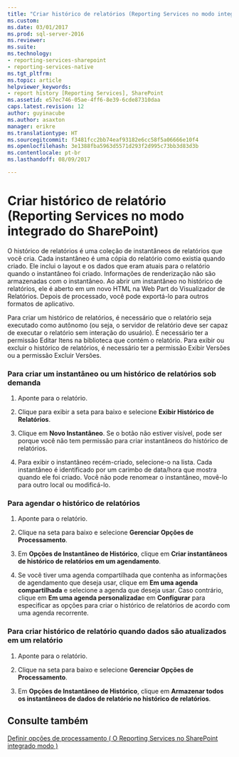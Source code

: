```yaml
---
title: "Criar histórico de relatórios (Reporting Services no modo integrado do SharePoint) | Microsoft Docs"
ms.custom: 
ms.date: 03/01/2017
ms.prod: sql-server-2016
ms.reviewer: 
ms.suite: 
ms.technology:
- reporting-services-sharepoint
- reporting-services-native
ms.tgt_pltfrm: 
ms.topic: article
helpviewer_keywords:
- report history [Reporting Services], SharePoint
ms.assetid: e57ec746-05ae-4ff6-8e39-6cde87310daa
caps.latest.revision: 12
author: guyinacube
ms.author: asaxton
manager: erikre
ms.translationtype: HT
ms.sourcegitcommit: f3481fcc2bb74eaf93182e6cc58f5a06666e10f4
ms.openlocfilehash: 3e1388fba5963d5571d293f2d995c73bb3d83d3b
ms.contentlocale: pt-br
ms.lasthandoff: 08/09/2017

---
```

# <a name="create-report-history-reporting-services-in-sharepoint-integrated-mode"></a>Criar histórico de relatório (Reporting Services no modo integrado do SharePoint)
  O histórico de relatórios é uma coleção de instantâneos de relatórios que você cria. Cada instantâneo é uma cópia do relatório como existia quando criado. Ele inclui o layout e os dados que eram atuais para o relatório quando o instantâneo foi criado. Informações de renderização não são armazenadas com o instantâneo. Ao abrir um instantâneo no histórico de relatórios, ele é aberto em um novo HTML na Web Part do Visualizador de Relatórios. Depois de processado, você pode exportá-lo para outros formatos de aplicativo.  
  
 Para criar um histórico de relatórios, é necessário que o relatório seja executado como autônomo (ou seja, o servidor de relatório deve ser capaz de executar o relatório sem interação do usuário). É necessário ter a permissão Editar Itens na biblioteca que contém o relatório. Para exibir ou excluir o histórico de relatórios, é necessário ter a permissão Exibir Versões ou a permissão Excluir Versões.  
  
### <a name="to-create-a-snapshot-or-report-history-on-demand"></a>Para criar um instantâneo ou um histórico de relatórios sob demanda  
  
1.  Aponte para o relatório.  
  
2.  Clique para exibir a seta para baixo e selecione **Exibir Histórico de Relatórios**.  
  
3.  Clique em **Novo Instantâneo**. Se o botão não estiver visível, pode ser porque você não tem permissão para criar instantâneos do histórico de relatórios.  
  
4.  Para exibir o instantâneo recém-criado, selecione-o na lista. Cada instantâneo é identificado por um carimbo de data/hora que mostra quando ele foi criado. Você não pode renomear o instantâneo, movê-lo para outro local ou modificá-lo.  
  
### <a name="to-schedule-report-history"></a>Para agendar o histórico de relatórios  
  
1.  Aponte para o relatório.  
  
2.  Clique na seta para baixo e selecione **Gerenciar Opções de Processamento**.  
  
3.  Em **Opções de Instantâneo de Histórico**, clique em **Criar instantâneos de histórico de relatórios em um agendamento**.  
  
4.  Se você tiver uma agenda compartilhada que contenha as informações de agendamento que deseja usar, clique em **Em uma agenda compartilhada** e selecione a agenda que deseja usar. Caso contrário, clique em **Em uma agenda personalizada**e em **Configurar** para especificar as opções para criar o histórico de relatórios de acordo com uma agenda recorrente.  
  
### <a name="to-create-report-history-when-data-is-refreshed-in-a-report"></a>Para criar histórico de relatório quando dados são atualizados em um relatório  
  
1.  Aponte para o relatório.  
  
2.  Clique na seta para baixo e selecione **Gerenciar Opções de Processamento**.  
  
3.  Em **Opções de Instantâneo de Histórico**, clique em **Armazenar todos os instantâneos de dados de relatório no histórico de relatórios**.  
  
## <a name="see-also"></a>Consulte também  
 [Definir opções de processamento &#40; O Reporting Services no SharePoint integrado modo &#41;](../../reporting-services/report-server-sharepoint/set-processing-options-reporting-services-in-sharepoint-integrated-mode.md)  
  
  
